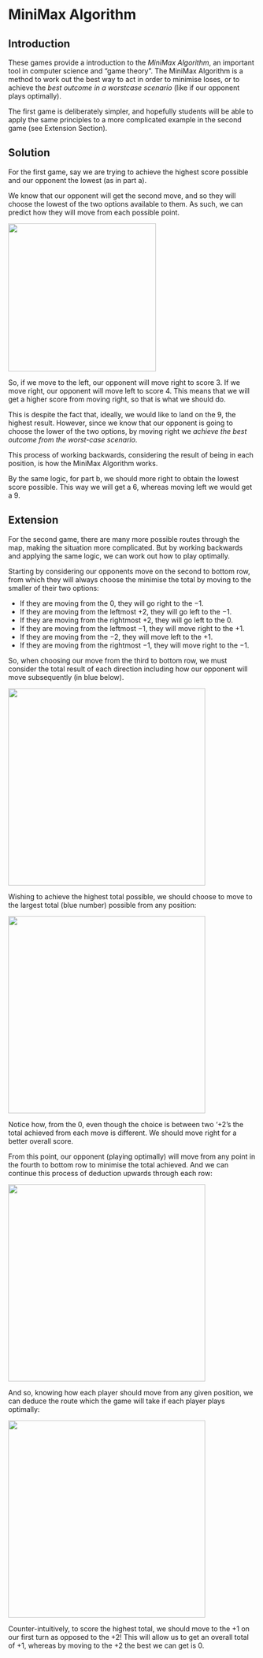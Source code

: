 # MiniMax Algorithm

## Introduction

These games provide a introduction to the *MiniMax Algorithm*, an important tool in computer science and “game theory”. The MiniMax Algorithm is a method to work out the best way to act in order to minimise loses, or to achieve the *best outcome in a worstcase scenario* (like if our opponent plays optimally).

The first game is deliberately simpler, and hopefully students will be able to apply the same principles to a more complicated example in the second game (see Extension Section). 

## Solution

For the first game, say we are trying to achieve the highest score possible and our opponent the lowest (as in part a).

We know that our opponent will get the second move, and so they will choose the lowest of the two options available to them. As such, we can predict how they will move from each possible point.

<img src="https://github.com/supportingami/sami-maths-club/blob/master/maths-club-pack/images/minimax-3.png?raw=true" width=300>

So, if we move to the left, our opponent will move right to score 3. If we move right, our opponent will move left to score 4. This means that we will get a higher score from moving right, so that is what we should do.

This is despite the fact that, ideally, we would like to land on the 9, the highest result. However, since we know that our opponent is going to choose the lower of the two options, by moving right we *achieve the best outcome from the worst-case scenario*.

This process of working backwards, considering the result of being in each position, is how the MiniMax Algorithm works.

By the same logic, for part b, we should more right to obtain the lowest score possible. This way we will get a 6, whereas moving left we would get a 9.

## Extension

For the second game, there are many more possible routes through the map, making the situation more complicated. But by working backwards and applying the same logic, we can work out how to play optimally.

Starting by considering our opponents move on the second to bottom row, from which they will always choose the minimise the total by moving to the smaller of their two options:

- If they are moving from the 0, they will go right to the −1.
- If they are moving from the leftmost +2, they will go left to the −1.
- If they are moving from the rightmost +2, they will go left to the 0.
- If they are moving from the leftmost −1, they will move right to the +1.
- If they are moving from the −2, they will move left to the +1.
- If they are moving from the rightmost −1, they will move right to the −1.

So, when choosing our move from the third to bottom row, we must consider the total result of each direction including how our opponent will move subsequently (in blue below).

<img src="https://github.com/supportingami/sami-maths-club/blob/master/maths-club-pack/images/minimax-4.png?raw=true" width=400>

Wishing to achieve the highest total possible, we should choose to move to the largest total (blue number) possible from any position:

<img src="https://github.com/supportingami/sami-maths-club/blob/master/maths-club-pack/images/minimax-5.png?raw=true" width=400>

Notice how, from the 0, even though the choice is between two ‘+2’s the total achieved from each move is different. We should move right for a better overall score.

From this point, our opponent (playing optimally) will move from any point in the fourth to bottom row to minimise the total achieved. And we can continue this process of deduction upwards through each row:

<img src="https://github.com/supportingami/sami-maths-club/blob/master/maths-club-pack/images/minimax-6.png?raw=true" width=400>

And so, knowing how each player should move from any given position, we can deduce the route which the game will take if each player plays optimally:

<img src="https://github.com/supportingami/sami-maths-club/blob/master/maths-club-pack/images/minimax-7.png?raw=true" width=400>

Counter-intuitively, to score the highest total, we should move to the +1 on our first turn as opposed to the +2! This will allow us to get an overall total of +1, whereas by moving to the +2 the best we can get is 0.
